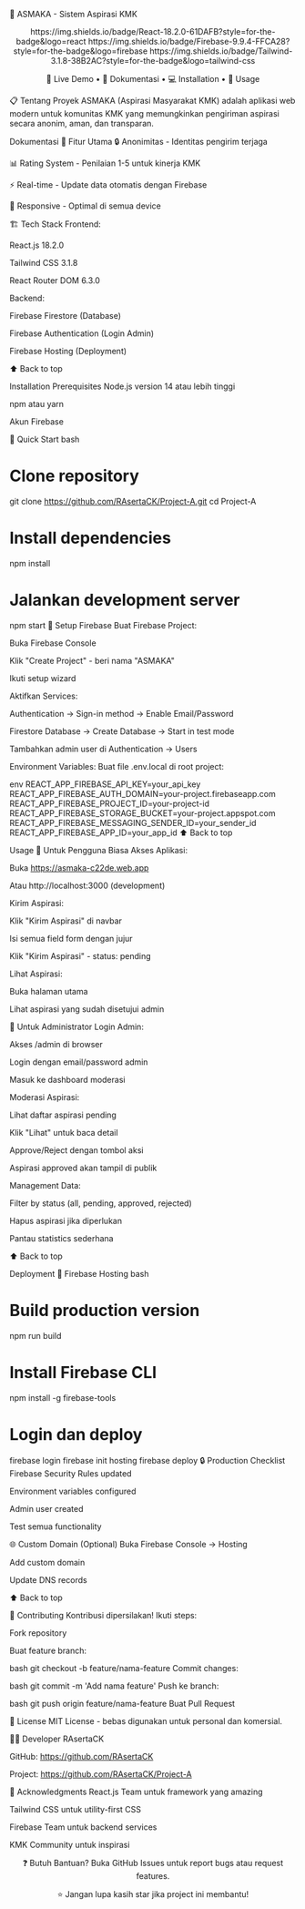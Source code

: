 🎯 ASMAKA - Sistem Aspirasi KMK
<div align="center">
https://img.shields.io/badge/React-18.2.0-61DAFB?style=for-the-badge&logo=react
https://img.shields.io/badge/Firebase-9.9.4-FFCA28?style=for-the-badge&logo=firebase
https://img.shields.io/badge/Tailwind-3.1.8-38B2AC?style=for-the-badge&logo=tailwind-css

🚀 Live Demo •
📖 Dokumentasi •
💻 Installation •
👥 Usage

</div>
📋 Tentang Proyek
ASMAKA (Aspirasi Masyarakat KMK) adalah aplikasi web modern untuk komunitas KMK yang memungkinkan pengiriman aspirasi secara anonim, aman, dan transparan.

Dokumentasi
🎯 Fitur Utama
🔒 Anonimitas - Identitas pengirim terjaga

📊 Rating System - Penilaian 1-5 untuk kinerja KMK

⚡ Real-time - Update data otomatis dengan Firebase

📱 Responsive - Optimal di semua device

🏗️ Tech Stack
Frontend:

React.js 18.2.0

Tailwind CSS 3.1.8

React Router DOM 6.3.0

Backend:

Firebase Firestore (Database)

Firebase Authentication (Login Admin)

Firebase Hosting (Deployment)

⬆️ Back to top

Installation
Prerequisites
Node.js version 14 atau lebih tinggi

npm atau yarn

Akun Firebase

🚀 Quick Start
bash
# Clone repository
git clone https://github.com/RAsertaCK/Project-A.git
cd Project-A

# Install dependencies
npm install

# Jalankan development server
npm start
🔧 Setup Firebase
Buat Firebase Project:

Buka Firebase Console

Klik "Create Project" - beri nama "ASMAKA"

Ikuti setup wizard

Aktifkan Services:

Authentication → Sign-in method → Enable Email/Password

Firestore Database → Create Database → Start in test mode

Tambahkan admin user di Authentication → Users

Environment Variables:
Buat file .env.local di root project:

env
REACT_APP_FIREBASE_API_KEY=your_api_key
REACT_APP_FIREBASE_AUTH_DOMAIN=your-project.firebaseapp.com
REACT_APP_FIREBASE_PROJECT_ID=your-project-id
REACT_APP_FIREBASE_STORAGE_BUCKET=your-project.appspot.com
REACT_APP_FIREBASE_MESSAGING_SENDER_ID=your_sender_id
REACT_APP_FIREBASE_APP_ID=your_app_id
⬆️ Back to top

Usage
👤 Untuk Pengguna Biasa
Akses Aplikasi:

Buka https://asmaka-c22de.web.app

Atau http://localhost:3000 (development)

Kirim Aspirasi:

Klik "Kirim Aspirasi" di navbar

Isi semua field form dengan jujur

Klik "Kirim Aspirasi" - status: pending

Lihat Aspirasi:

Buka halaman utama

Lihat aspirasi yang sudah disetujui admin

🔐 Untuk Administrator
Login Admin:

Akses /admin di browser

Login dengan email/password admin

Masuk ke dashboard moderasi

Moderasi Aspirasi:

Lihat daftar aspirasi pending

Klik "Lihat" untuk baca detail

Approve/Reject dengan tombol aksi

Aspirasi approved akan tampil di publik

Management Data:

Filter by status (all, pending, approved, rejected)

Hapus aspirasi jika diperlukan

Pantau statistics sederhana

⬆️ Back to top

Deployment
🚀 Firebase Hosting
bash
# Build production version
npm run build

# Install Firebase CLI
npm install -g firebase-tools

# Login dan deploy
firebase login
firebase init hosting
firebase deploy
🔒 Production Checklist
Firebase Security Rules updated

Environment variables configured

Admin user created

Test semua functionality

🌐 Custom Domain (Optional)
Buka Firebase Console → Hosting

Add custom domain

Update DNS records

⬆️ Back to top

🤝 Contributing
Kontribusi dipersilakan! Ikuti steps:

Fork repository

Buat feature branch:

bash
git checkout -b feature/nama-feature
Commit changes:

bash
git commit -m 'Add nama feature'
Push ke branch:

bash
git push origin feature/nama-feature
Buat Pull Request

📄 License
MIT License - bebas digunakan untuk personal dan komersial.

👨‍💻 Developer
RAsertaCK

GitHub: https://github.com/RAsertaCK

Project: https://github.com/RAsertaCK/Project-A

🙏 Acknowledgments
React.js Team untuk framework yang amazing

Tailwind CSS untuk utility-first CSS

Firebase Team untuk backend services

KMK Community untuk inspirasi

<div align="center">
❓ Butuh Bantuan?
Buka GitHub Issues untuk report bugs atau request features.

⭐ Jangan lupa kasih star jika project ini membantu!

</div>